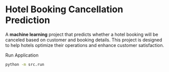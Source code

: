 Hotel Booking Cancellation Prediction
=====================================
A **machine learning** project that predicts whether a hotel booking will be canceled based on customer and booking details. This project is designed to help hotels optimize their operations and enhance customer satisfaction.

Run Application
```bash
python -m src.run
```
